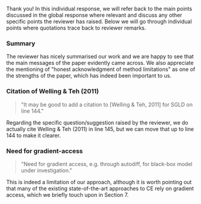 Thank you! In this individual response, we will refer back to the main points discussed in the global response where relevant and discuss any other specific points the reviewer has raised. Below we will go through individual points where quotations trace back to reviewer remarks.

### Summary

The reviewer has nicely summarised our work and we are happy to see that the main messages of the paper evidently came across. We also appreciate the mentioning of "honest acknowledgment of method limitations" as one of the strengths of the paper, which has indeed been important to us. 

### Citation of Welling \& Teh (2011)

> "It may be good to add a citation to [Welling & Teh, 2011] for SGLD on line 144."

Regarding the specific question/suggestion raised by the reviewer, we do actually cite Welling \& Teh (2011) in line 145, but we can move that up to line 144 to make it clearer. 

### Need for gradient-access

> "Need for gradient access, e.g. through autodiff, for black-box model under investigation."

This is indeed a limitation of our approach, although it is worth pointing out that many of the existing state-of-the-art approaches to CE rely on gradient access, which we briefly touch upon in Section 7.